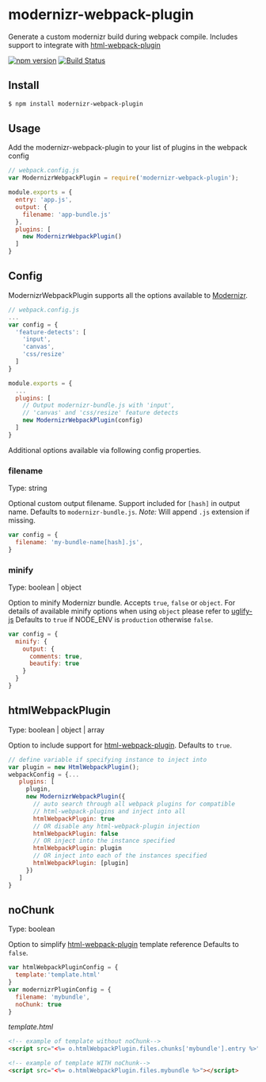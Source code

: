 # modernizr-webpack-plugin

Generate a custom modernizr build during webpack compile. 
Includes support to integrate with [html-webpack-plugin](https://www.npmjs.com/package/html-webpack-plugin)

[![npm version](https://badge.fury.io/js/modernizr-webpack-plugin.svg)](https://badge.fury.io/js/modernizr-webpack-plugin)
[![Build Status](https://travis-ci.org/alexpalombaro/modernizr-webpack-plugin.svg?branch=master)](https://travis-ci.org/alexpalombaro/modernizr-webpack-plugin)

## Install

```sh
$ npm install modernizr-webpack-plugin
```

## Usage

Add the modernizr-webpack-plugin to your list of plugins in the webpack config

```javascript
// webpack.config.js
var ModernizrWebpackPlugin = require('modernizr-webpack-plugin');

module.exports = {
  entry: 'app.js',
  output: {
    filename: 'app-bundle.js'
  },
  plugins: [
    new ModernizrWebpackPlugin()
  ]
}
```

## Config

ModernizrWebpackPlugin supports all the options available to [Modernizr](https://github.com/Modernizr/Modernizr/blob/master/lib/config-all.json).

```javascript
// webpack.config.js
...
var config = {
  'feature-detects': [
    'input',
    'canvas',
    'css/resize'
  ]
}

module.exports = {
  ...
  plugins: [
    // Output modernizr-bundle.js with 'input',  
    // 'canvas' and 'css/resize' feature detects
    new ModernizrWebpackPlugin(config)
  ]
}
```

Additional options available via following config properties.

### filename
Type: string

Optional custom output filename. Support included for `[hash]` in output name.
Defaults to `modernizr-bundle.js`.
*Note:* Will append `.js` extension if missing. 

```javascript
var config = {
  filename: 'my-bundle-name[hash].js',
}
```

### minify
Type: boolean | object

Option to minify Modernizr bundle. Accepts `true`, `false` or `object`.
For details of available minify options when using `object` please refer to [uglify-js](https://www.npmjs.com/package/uglify-js)
Defaults to `true` if NODE_ENV is `production` otherwise `false`.

```javascript
var config = {
  minify: {
    output: {
      comments: true,
      beautify: true
    }
  }
}
```

## htmlWebpackPlugin
Type: boolean | object | array

Option to include support for [html-webpack-plugin](https://www.npmjs.com/package/html-webpack-plugin).
Defaults to `true`.

```javascript
// define variable if specifying instance to inject into
var plugin = new HtmlWebpackPlugin();
webpackConfig = {...
   plugins: [
     plugin,  
     new ModernizrWebpackPlugin({
       // auto search through all webpack plugins for compatible 
       // html-webpack-plugins and inject into all 
       htmlWebpackPlugin: true
       // OR disable any html-webpack-plugin injection
       htmlWebpackPlugin: false
       // OR inject into the instance specified
       htmlWebpackPlugin: plugin
       // OR inject into each of the instances specified
       htmlWebpackPlugin: [plugin]
     })
   ]
}

```

## noChunk
Type: boolean

Option to simplify [html-webpack-plugin](https://www.npmjs.com/package/html-webpack-plugin) template reference
Defaults to `false`.
 
```javascript
var htmlWebpackPluginConfig = {
  template:'template.html'
}
var modernizrPluginConfig = {
  filename: 'mybundle',
  noChunk: true
}
```

_template.html_
```html
<!-- example of template without noChunk-->
<script src="<%= o.htmlWebpackPlugin.files.chunks['mybundle'].entry %>"></script>

<!-- example of template WITH noChunk-->
<script src="<%= o.htmlWebpackPlugin.files.mybundle %>"></script>

```
